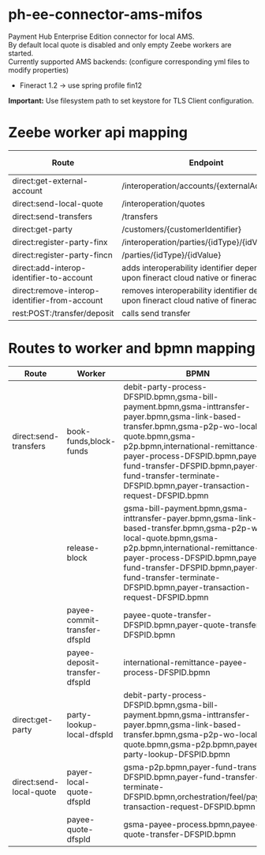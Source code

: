# ph-ee-connector-ams-mifos
Payment Hub Enterprise Edition connector for local AMS.  
By default local quote is disabled and only empty Zeebe workers are started.  
Currently supported AMS backends: (configure corresponding yml files to modify properties)
* Fineract 1.2 -> use spring profile fin12

**Important:** Use filesystem path to set keystore for TLS Client configuration.

# Zeebe worker api mapping
| Route                                         | Endpoint                                                                               | HTTP Method |
|-----------------------------------------------|----------------------------------------------------------------------------------------|-------------|
| direct:get-external-account                   | /interoperation/accounts/{externalAccountId}                                           | GET         |
| direct:send-local-quote                       | /interoperation/quotes                                                                 | GET         |
| direct:send-transfers                         | /transfers                                                                             | POST        |
| direct:get-party                              | /customers/{customerIdentifier}                                                        | GET         |
| direct:register-party-finx                    | /interoperation/parties/{idType}/{idValue}                                             | POST        |
| direct:register-party-fincn                   | /parties/{idType}/{idValue}                                                            | POST        |
| direct:add-interop-identifier-to-account      | adds interoperability identifier depending upon fineract cloud native or fineract X    | POST        |
| direct:remove-interop-identifier-from-account | removes interoperability identifier depending upon fineract cloud native of fineract X | PUT         |
| rest:POST:/transfer/deposit                   | calls send transfer                                                                    | POST        |

# Routes to worker and bpmn mapping

| Route                   | Worker                        | BPMN                                                                                                                                                                                                                                                                                                                           |
|-------------------------|-------------------------------|--------------------------------------------------------------------------------------------------------------------------------------------------------------------------------------------------------------------------------------------------------------------------------------------------------------------------------|
| direct:send-transfers   | book-funds,block-funds        | debit-party-process-DFSPID.bpmn,gsma-bill-payment.bpmn,gsma-inttransfer-payer.bpmn,gsma-link-based-transfer.bpmn,gsma-p2p-wo-local-quote.bpmn,gsma-p2p.bpmn,international-remittance-payer-process-DFSPID.bpmn,payer-fund-transfer-DFSPID.bpmn,payer-fund-transfer-terminate-DFSPID.bpmn,payer-transaction-request-DFSPID.bpmn |
|                         | release-block                 | gsma-bill-payment.bpmn,gsma-inttransfer-payer.bpmn,gsma-link-based-transfer.bpmn,gsma-p2p-wo-local-quote.bpmn,gsma-p2p.bpmn,international-remittance-payer-process-DFSPID.bpmn,payer-fund-transfer-DFSPID.bpmn,payer-fund-transfer-terminate-DFSPID.bpmn,payer-transaction-request-DFSPID.bpmn                                 |
|                         | payee-commit-transfer-dfspId  | payee-quote-transfer-DFSPID.bpmn,payer-quote-transfer-DFSPID.bpmn                                                                                                                                                                                                                                                              |
|                         | payee-deposit-transfer-dfspId | international-remittance-payee-process-DFSPID.bpmn                                                                                                                                                                                                                                                                             |
| direct:get-party        | party-lookup-local-dfspId     | debit-party-process-DFSPID.bpmn,gsma-bill-payment.bpmn,gsma-inttransfer-payer.bpmn,gsma-link-based-transfer.bpmn,gsma-p2p-wo-local-quote.bpmn,gsma-p2p.bpmn,payee-party-lookup-DFSPID.bpmn                                                                                                                                     |
| direct:send-local-quote | payer-local-quote-dfspId      | gsma-p2p.bpmn,payer-fund-transfer-DFSPID.bpmn,payer-fund-transfer-terminate-DFSPID.bpmn,orchestration/feel/payer-transaction-request-DFSPID.bpmn                                                                                                                                                                               |
|                         | payee-quote-dfspId            | gsma-payee-process.bpmn,payee-quote-transfer-DFSPID.bpmn                                                                                                                                                                                                                                                                       |